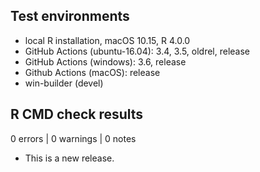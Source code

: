 ## Test environments

* local R installation, macOS 10.15, R 4.0.0
* GitHub Actions (ubuntu-16.04): 3.4, 3.5, oldrel, release
* GitHub Actions (windows): 3.6, release
* Github Actions (macOS): release
* win-builder (devel)

## R CMD check results

0 errors | 0 warnings | 0 notes

* This is a new release.
